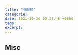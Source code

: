 ```yaml
---
title: "张靓颖"
categories: 
date: 2022-10-30 05:34:48 +0800
tags: 
excerpt: 
---
```













## Misc



